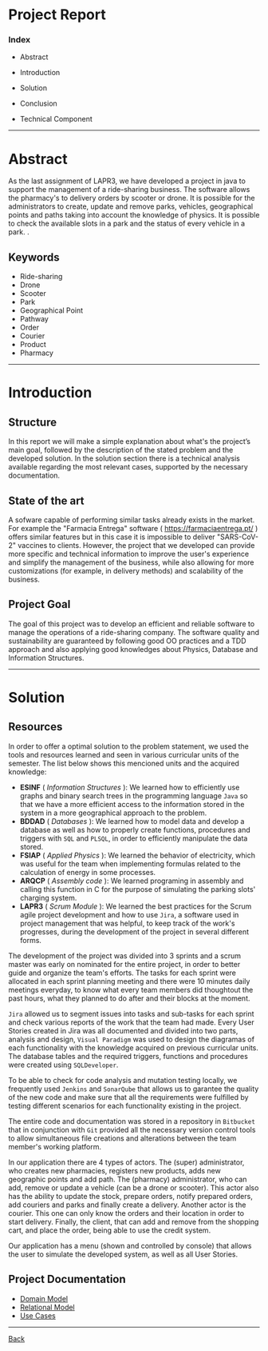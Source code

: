 # Project Report #

### Index

- Abstract

- Introduction

- Solution

- Conclusion

- Technical Component


---

# Abstract

As the last assignment of LAPR3, we have developed a project in java to support the management of a ride-sharing business. The software allows the pharmacy's to delivery orders by scooter or drone. It is possible for the administrators to create, update and remove parks, vehicles, geographical points and paths taking into account the knowledge of physics. It is possible to check the available slots in a park and the status of every vehicle in a park. .

## Keywords

- Ride-sharing
- Drone
- Scooter
- Park
- Geographical Point
- Pathway
- Order
- Courier
- Product
- Pharmacy


---

# Introduction

## Structure

In this report we will make a simple explanation about what's the project’s main goal, followed by the description of the stated problem and the developed solution. In the solution section there is a technical analysis available regarding the most relevant cases, supported by the necessary documentation.


## State of the art

A sofware capable of performing similar tasks already exists in the market. For example the "Farmacia Entrega" software ( https://farmaciaentrega.pt/ ) offers similar features but in this case it is impossible to deliver "SARS-CoV-2" vaccines to clients. However, the project that we developed can provide more specific and technical information to improve the user's experience and simplify the management of the business, while also allowing for more customizations (for example, in delivery methods) and scalability of the business.



## Project Goal

The goal of this project was to develop an efficient and reliable software to manage the operations of a ride-sharing company. The software quality and sustainability are guaranteed by following good OO practices and a TDD approach and also applying good knowledges about Physics, Database and Information Structures.

---

# Solution

## Resources

In order to offer a optimal solution to the problem statement, we used the tools and resources learned and seen in various curricular units of the semester. The list below shows this mencioned units and the acquired knowledge:

- **ESINF** ( _Information Structures_ ): We learned how to efficiently use graphs and binary search trees in the programming language ``Java`` so that we have a more efficient access to the information stored in the system in a more geographical approach to the problem.
- **BDDAD** ( _Databases_ ): We learned how to model data and develop a database as well as how to properly create functions, procedures and triggers with ``SQL`` and ``PLSQL``, in order to efficiently manipulate the data stored.
- **FSIAP** ( _Applied Physics_ ): We learned the behavior of electricity, which was useful for the team when implementing formulas related to the calculation of energy in some processes.
- **ARQCP** ( _Assembly code_ ): We learned programing in assembly and calling this function in C for the purpose of simulating the parking slots' charging system.
- **LAPR3** ( _Scrum Module_ ): We learned the best practices for the Scrum agile project development and how to use ``Jira``, a software used in project management that was helpful, to keep track of the work's progresses, during the development of the project in several different forms.


The development of the project was divided into 3 sprints and a scrum master was early on nominated for the entire project, in order to better guide and organize the team's efforts. The tasks for each sprint were allocated in each sprint planning meeting and there were 10 minutes daily meetings everyday, to know what every team members did thoughtout the past hours, what they planned to do after and their blocks at the moment.

``Jira`` allowed us to segment issues into tasks and sub-tasks for each sprint and check various reports of the work that the team had made. Every User Stories created in Jira was all documented and divided into two parts, analysis and design, ``Visual Paradigm`` was used to design the diagramas of each functionality with the knowledge acquired on previous curricular units. The database tables and the required triggers, functions and procedures were created using ``SQLDeveloper``.

To be able to check for code analysis and mutation testing locally, we frequently used ``Jenkins`` and ``SonarQube`` that allows us to garantee the quality of the new code and make sure that all the requirements were fulfilled by testing different scenarios for each functionality existing in the project.

The entire code and documentation was stored in a repository in ``Bitbucket`` that in conjunction with ``Git`` provided all the necessary version control tools to allow simultaneous file creations and alterations between the team member's working platform.

In our application there are 4 types of actors. The (super) administrator, who creates new pharmacies, registers new products, adds new geographic points and add path. The (pharmacy) administrator, who can add, remove or update a vehicle (can be a drone or scooter). This actor also has the ability to update the stock, prepare orders, notify prepared orders, add couriers and parks and finally create a delivery. Another actor is the courier. This one can only know the orders and their location in order to start delivery. Finally, the client, that can add and remove from the shopping cart, and place the order, being able to use the credit system.

Our application has a menu (shown and controlled by console) that allows the user to simulate the developed system, as well as all User Stories.

## Project Documentation

* [Domain Model](domain_model/DomainModel.md)
* [Relational Model](relational_model/RelationalModel.md)
* [Use Cases](use_cases/UseCases.md)


---

[Back](../Readme.md)